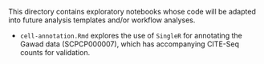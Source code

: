 This directory contains exploratory notebooks whose code will be adapted into future analysis templates and/or workflow analyses.

- `cell-annotation.Rmd` explores the use of `SingleR` for annotating the Gawad data (SCPCP000007), which has accompanying CITE-Seq counts for validation.